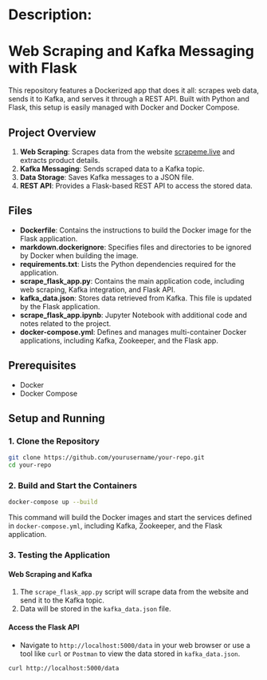# Description:

# Web Scraping and Kafka Messaging with Flask

This repository features a Dockerized app that does it all: scrapes web data, sends it to Kafka, and serves it through a REST API. Built with Python and Flask, this setup is easily managed with Docker and Docker Compose.

## Project Overview

1. **Web Scraping**: Scrapes data from the website [scrapeme.live](https://scrapeme.live/shop/) and extracts product details.
2. **Kafka Messaging**: Sends scraped data to a Kafka topic.
3. **Data Storage**: Saves Kafka messages to a JSON file.
4. **REST API**: Provides a Flask-based REST API to access the stored data.

## Files

- **Dockerfile**: Contains the instructions to build the Docker image for the Flask application.
- **markdown.dockerignore**: Specifies files and directories to be ignored by Docker when building the image.
- **requirements.txt**: Lists the Python dependencies required for the application.
- **scrape_flask_app.py**: Contains the main application code, including web scraping, Kafka integration, and Flask API.
- **kafka_data.json**: Stores data retrieved from Kafka. This file is updated by the Flask application.
- **scrape_flask_app.ipynb**: Jupyter Notebook with additional code and notes related to the project.
- **docker-compose.yml**: Defines and manages multi-container Docker applications, including Kafka, Zookeeper, and the Flask app.

## Prerequisites

- Docker
- Docker Compose

## Setup and Running

### 1. Clone the Repository

```bash
git clone https://github.com/yourusername/your-repo.git
cd your-repo
```

### 2. Build and Start the Containers

```bash
docker-compose up --build
```

This command will build the Docker images and start the services defined in `docker-compose.yml`, including Kafka, Zookeeper, and the Flask application.

### 3. Testing the Application

#### Web Scraping and Kafka

1. The `scrape_flask_app.py` script will scrape data from the website and send it to the Kafka topic.
2. Data will be stored in the `kafka_data.json` file.

#### Access the Flask API

- Navigate to `http://localhost:5000/data` in your web browser or use a tool like `curl` or `Postman` to view the data stored in `kafka_data.json`.

```bash
curl http://localhost:5000/data
```

